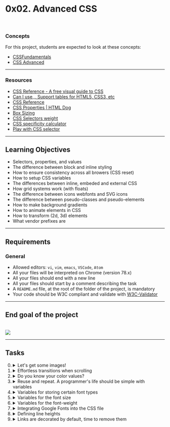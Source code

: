 # 0x02. Advanced CSS

<br>

### Concepts

For this project, students are expected to look at these concepts:

* [CSSFundamentals](https://intranet.hbtn.io/concepts/140)
* [CSS Advanced](https://intranet.hbtn.io/concepts/205)

<hr>

### Resources

* [CSS Reference - A free visual guide to CSS](https://intranet.hbtn.io/rltoken/7zgAvnHaPhhWHIEEr9VXQg)
* [Can I use,,, Support tables for HTML5, CSS3, etc](https://intranet.hbtn.io/rltoken/dg_RKNrW7wJe6MvFjVulYQ)
* [CSS Reference](https://intranet.hbtn.io/rltoken/g5ZCzFdcn8SuReONAJZD5Q)
* [CSS Properties | HTML Dog](https://intranet.hbtn.io/rltoken/vwDD3LTuhHh1lqNMy1D0AA)
* [Box Sizing](https://intranet.hbtn.io/rltoken/nbDnTy1VOxoAMU54K5wHgQ)
* [CSS Selectors weight](https://intranet.hbtn.io/rltoken/PDu4JjsVhilIKtNumZHkbA)
* [CSS specificity calculator](https://intranet.hbtn.io/rltoken/pKnciYY8Ri96r4dxbSLHwQ)
* [Play with CSS selector](https://intranet.hbtn.io/rltoken/cYkcdg40UhNAXBHz-6kk_Q)

<hr>

## Learning Objectives

* Selectors, properties, and values
* The difference between block and inline styling
* How to ensure consistency across all browers (CSS reset)
* How to setup CSS variables
* The differences between inline, embeded and external CSS
* How grid systems work (with floats)
* The difference between icons webfonts and SVG icons
* The difference between pseudo-classes and pseudo-elements
* How to make background gradients
* How to animate elements in CSS
* How to transform (2d, 3d) elements
* What vendor prefixes are

<hr>

## Requirements
### General
* Allowed editors: ```vi```, ```vim```, ```emacs```, ```VSCode```, ```Atom```
* All your files will be interpreted on Chrome (version 78.x)
* All your files should end with a new line
* All your files should start by a comment describing the task
* A ```README.md``` file, at the root of the folder of the project, is mandatory
* Your code should be W3C compliant and validate with [W3C-Validator](https://intranet.hbtn.io/rltoken/CeEriEYOI0ZNCUiG28SP_A)

<hr>

## End goal of the project

<br>

<img src="https://holbertonintranet.s3.amazonaws.com/uploads/medias/2019/10/b9a220ba79af9ede6fc5.png?X-Amz-Algorithm=AWS4-HMAC-SHA256&X-Amz-Credential=AKIARDDGGGOUWMNL5ANN%2F20210722%2Fus-east-1%2Fs3%2Faws4_request&X-Amz-Date=20210722T073445Z&X-Amz-Expires=86400&X-Amz-SignedHeaders=host&X-Amz-Signature=884dc92cb5363f0da8f527f3e8833482badd2ac09b4638c56ecbf143e9915abb">

<hr>

## Tasks

0. <details>
   <summary>Let's get some images!</summary>
   <br>
   
    The description of the project contains some inspiration for the final look of the project but we’ll have to download some images.

    Head to unsplash and download 10 high resolution images that look as close to the final product that you’re going to make. You will be using these same high res images for a project on Responsive Design in the future. Remember to also include the 3 images (the 2 logos and the favicon) linked in the description of the project.

    The images should all be representative of category they belong to. Images in the work category should be closely related to work.
    
    </details>


1. <details>
   <summary>Effortless transitions when scrolling</summary>
   <br>
   When scrolling is triggered on the `html` element itself, we’d like the behavior of the scroll to be as fluid as possible.
   </details> 
2. <details>
   <summary>Do you know your color values?</summary>

   Based on `styles/1-style.css`, create the following declarations:

   * For the `body`, set the foreground color value to `#161616`
   * For all anchor elements, set the foreground color value to `#161616`
   * All elements with the class ```visually-hidden``` should have their display to `none`
   * All elements with the class `card-category`, should have their foreground color set to `#D73953`
   * All elements with the class `section-tagline` should have their foreground color set to `#D73953`

   </details>
3. <details>
   <summary>Reuse and repeat. A programmer's life should be simple with variables</summary>

   ```

   ```
   </details>
4. <details>
   <summary>Variables for storing certain font types</summary>

   ```

   ```
   </details>
5. <details>
   <summary>Variables for the font size</summary>

   ```

   ```
   </details>
6. <details>
   <summary>Variables for the font-weight</summary>

   ```

   ```
   </details>
7. <details>
   <summary>Integrating Google Fonts into the CSS file</summary>

   ```

   ```
   </details>
8. <details>
   <summary>Defining line heights</summary>

   ```

   ```
   </details>
9. <details>
   <summary>Links are decorated by default, time to remove them</summary>

   ```

   ```
   </details>
